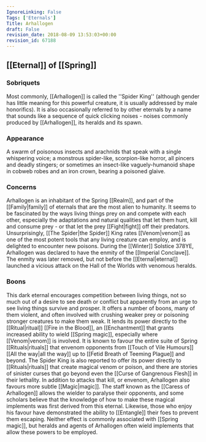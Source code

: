 ```yaml
---
IgnoreLinking: False
Tags: ['Eternals']
Title: Arhallogen
draft: False
revision_date: 2018-08-09 13:53:03+00:00
revision_id: 67188
---
```


## [[Eternal]] of [[Spring]]
### Sobriquets
Most commonly, [[Arhallogen]] is called the ''Spider King'' (although gender has little meaning for this powerful creature, it is usually addressed by male honorifics). 
It is also occasionally referred to by other eternals by a name that sounds like a sequence of quick clicking noises - noises commonly produced by [[Arhallogen]], its heralds and its spawn.
### Appearance
A swarm of poisonous insects and arachnids that speak with a single whispering voice; a monstrous spider-like, scorpion-like horror, all pincers and deadly stingers; or sometimes an insect-like vaguely-humanoid shape in cobweb robes and an iron crown, bearing a poisoned glaive. 
### Concerns
Arhallogen is an inhabitant of the Spring [[Realm]], and part of the [[Family|family]] of eternals that are the most alien to humanity. It seems to be fascinated by the ways living things prey on and compete with each other, especially the adaptations and natural qualities that let them hunt, kill and consume prey - or that let the prey [[Fight|fight]] off their predators. 
Unsurprisingly, [[The Spider|the Spider]] King rates [[Venom|venom]] as one of the most potent tools that any living creature can employ, and is delighted to encounter new poisons.
During the [[Winter]] Solstice 378YE, Arhallogen was declared to have the enmity of the [[Imperial Conclave]]. The enmity was later removed, but not before the [[Eternal|eternal]] launched a vicious attack on the Hall of the Worlds with venomous heralds.
### Boons
This dark eternal encourages competition between living things, not so much out of a desire to see death or conflict but apparently from an urge to see living things survive and prosper. It offers a number of boons, many of them violent, and often involved with crushing weaker prey or poisoning stronger creatures to make them weak.
It lends its power directly to the [[Ritual|ritual]] [[Fire in the Blood]], an [[Enchantment]] that grants increased ability to wield [[Spring magic]], especially where [[Venom|venom]] is involved. It is known to favour the entire suite of Spring [[Rituals|rituals]] that envenom opponents from [[Touch of Vile Humours]] [[All the way|all the way]] up to [[Fetid Breath of Teeming Plague]] and beyond. The Spider King is also reported to offer its power directly to [[Rituals|rituals]] that create magical venom or poison, and there are stories of sinister curses that go beyond even the [[Curse of Gangrenous Flesh]] in their lethality.
In addition to attacks that kill, or envenom, Arhallogen also favours more subtle [[Magic|magic]]. The staff known as the [[Caress of Arhallogen]] allows the wielder to paralyse their opponents, and some scholars believe that the knowledge of how to make these magical implements was first derived from this eternal. Likewise, those who enjoy his favour have demonstrated the ability to [[Entangle]] their foes to prevent them escaping. Neither effect is commonly associated with [[Spring magic]], but heralds and agents of Arhallogen often wield implements that allow these powers to be employed.